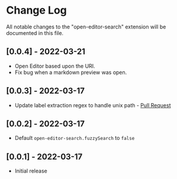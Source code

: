 # Change Log

All notable changes to the "open-editor-search" extension will be documented in this file.

## [0.0.4] - 2022-03-21

- Open Editor based upon the URI.
- Fix bug when a markdown preview was open.

## [0.0.3] - 2022-03-17

- Update label extraction regex to handle unix path - [Pull Request](https://github.com/RobertOstermann/vscode-open-editor-search/pull/1)

## [0.0.2] - 2022-03-17

- Default `open-editor-search.fuzzySearch` to `false`

## [0.0.1] - 2022-03-17

- Initial release
